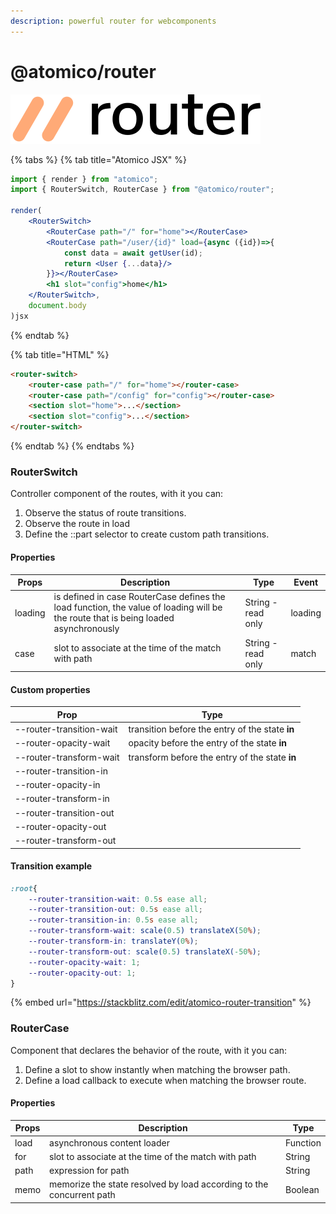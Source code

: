 ```yaml
---
description: powerful router for webcomponents
---
```


# @atomico/router

![](../.gitbook/assets/atomico-router.svg)

{% tabs %}
{% tab title="Atomico JSX" %}
```jsx
import { render } from "atomico";
import { RouterSwitch, RouterCase } from "@atomico/router";

render(
    <RouterSwitch>
        <RouterCase path="/" for="home"></RouterCase>
        <RouterCase path="/user/{id}" load={async ({id})=>{
            const data = await getUser(id);
            return <User {...data}/>
        }}></RouterCase>
        <h1 slot="config">home</h1>
    </RouterSwitch>,
    document.body
)jsx
```
{% endtab %}

{% tab title="HTML" %}
```html
<router-switch>
    <router-case path="/" for="home"></router-case>
    <router-case path="/config" for="config"></router-case>
    <section slot="home">...</section>
    <section slot="config">...</section>
</router-switch>
```
{% endtab %}
{% endtabs %}

### RouterSwitch

Controller component of the routes, with it you can:

1. Observe the status of route transitions.
2. Observe the route in load&#x20;
3. Define the ::part selector to create custom path transitions.

#### Properties

| Props   | Description                                                                                                                          | Type               | Event   |
| ------- | ------------------------------------------------------------------------------------------------------------------------------------ | ------------------ | ------- |
| loading | is defined in case RouterCase defines the load function,  the value of loading will be the route that is being loaded asynchronously | String - read only | loading |
| case    | slot to associate at the time of the match with path                                                                                 | String - read only | match   |

#### Custom properties

| Prop                     | Type                                            |
| ------------------------ | ----------------------------------------------- |
| --router-transition-wait | transition before the entry of the state **in** |
| --router-opacity-wait    | opacity before the entry of the state **in**    |
| --router-transform-wait  | transform before the entry of the state **in**  |
| --router-transition-in   |                                                 |
| --router-opacity-in      |                                                 |
| --router-transform-in    |                                                 |
| --router-transition-out  |                                                 |
| --router-opacity-out     |                                                 |
| --router-transform-out   |                                                 |

#### Transition example

```css
:root{
    --router-transition-wait: 0.5s ease all;
    --router-transition-out: 0.5s ease all;
    --router-transition-in: 0.5s ease all;
    --router-transform-wait: scale(0.5) translateX(50%);
    --router-transform-in: translateY(0%);
    --router-transform-out: scale(0.5) translateX(-50%);
    --router-opacity-wait: 1;
    --router-opacity-out: 1;
}
```

{% embed url="https://stackblitz.com/edit/atomico-router-transition" %}

### RouterCase

Component that declares the behavior of the route, with it you can:

1. Define a slot to show instantly when matching the browser path.
2. Define a load callback to execute when matching the browser route.

#### Properties

| Props | Description                                                          | Type     |
| ----- | -------------------------------------------------------------------- | -------- |
| load  | asynchronous content loader                                          | Function |
| for   | slot to associate at the time of the match with path                 | String   |
| path  | expression for path                                                  | String   |
| memo  | memorize the state resolved by load according to the concurrent path | Boolean  |
